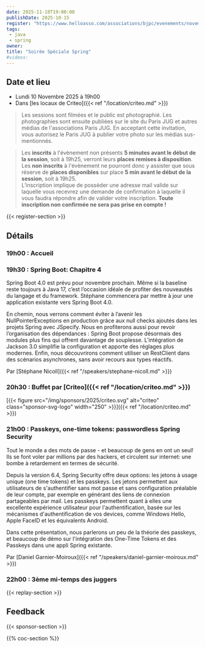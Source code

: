 ```yaml
---
date: 2025-11-10T19:00:00
publishDate: 2025-10-15
register: "https://www.helloasso.com/associations/bjpc/evenements/novembre-2025-10"
tags:
 - java
 - spring
owner: 
title: "Soirée Spéciale Spring"
#videos:
---
```


## Date et lieu

* Lundi 10 Novembre 2025 à 19h00
* Dans [les locaux de Criteo]({{< ref "/location/criteo.md" >}})

> Les sessions sont filmées et le public est photographié.
Les photographies sont ensuite publiées sur le site du Paris JUG et autres médias de l'associations Paris JUG.
En acceptant cette invitation, vous autorisez le Paris JUG à publier votre photo sur les médias sus-mentionnés.

> Les **inscrits** à l'évènement non présents **5 minutes avant le début de la session**, soit à 19h25, verront leurs **places remises à disposition**.  
Les **non inscrits** à l'évènement ne pourront donc y assister que sous réserve de **places disponibles** sur place **5 min avant le début de la session**, soit à 19h25.  
L’inscription implique de posséder une adresse mail valide sur laquelle vous recevrez une demande de confirmation à laquelle il vous faudra répondre afin de valider votre inscription.
**Toute inscription non confirmée ne sera pas prise en compte !**

{{< register-section >}}

## Détails

### 19h00 : Accueil

### 19h30 : Spring Boot: Chapitre 4

Spring Boot 4.0 est prévu pour novembre prochain. Même si la baseline reste toujours à Java 17, c’est l’occasion idéale de profiter des nouveautés du langage et du framework. Stéphane commencera par mettre à jour une application existante vers Spring Boot 4.0.

En chemin, nous verrons comment éviter à l’avenir les NullPointerExceptions en production grâce aux null checks ajoutés dans les projets Spring avec JSpecify. Nous en profiterons aussi pour revoir l’organisation des dépendances : Spring Boot propose désormais des modules plus fins qui offrent davantage de souplesse. L’intégration de Jackson 3.0 simplifie la configuration et apporte des réglages plus modernes. Enfin, nous découvrirons comment utiliser un RestClient dans des scénarios asynchrones, sans avoir recours aux types réactifs.

Par [Stéphane Nicoll]({{< ref "/speakers/stephane-nicoll.md" >}})

### 20h30 : Buffet par [Criteo]({{< ref "/location/criteo.md" >}})

[{{< figure src="/img/sponsors/2025/criteo.svg" alt="criteo" class="sponsor-svg-logo" width="250" >}}]({{< ref "/location/criteo.md" >}}) 

### 21h00 : Passkeys, one-time tokens: passwordless Spring Security

Tout le monde a des mots de passe - et beaucoup de gens en ont un seul! Ils se font voler par millions par des hackers, et circulent sur internet: une bombe à retardement en termes de sécurité.

Depuis la version 6.4, Spring Security offre deux options: les jetons à usage unique (one time tokens) et les passkeys. Les jetons permettent aux utilisateurs de s'authentifier sans mot passe et sans configuration préalable de leur compte, par exemple en générant des liens de connexion partageables par mail. Les passkeys permettent quant à elles une excellente expérience utilisateur pour l'authentification, basée sur les mécanismes d'authentification de vos devices, comme Windows Hello, Apple FaceID et les équivalents Android.

Dans cette présentation, nous parlerons un peu de la théorie des passkeys, et beaucoup de démo sur l'intégration des One-Time Tokens et des Passkeys dans une appli Spring existante.

Par [Daniel Garnier-Moiroux]({{< ref "/speakers/daniel-garnier-moiroux.md" >}})

### 22h00 : 3ème mi-temps des juggers

{{< replay-section >}}

## Feedback

{{< sponsor-section >}}

{{% coc-section %}}
